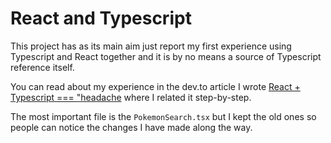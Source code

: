 # React and Typescript

This project has as its main aim just report my first experience using Typescript and React together and it is by no means a source of Typescript reference itself.

You can read about my experience in the dev.to article I wrote [React + Typescript === "headache](https://dev.to/vinicius77/react-typescript-headache-424g) where I related it step-by-step.

The most important file is the <code>PokemonSearch.tsx</code> but I kept the old ones so people can notice the changes I have made along the way.
